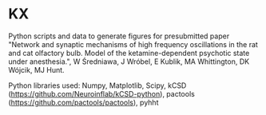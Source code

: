# KX

Python scripts and data to generate figures for presubmitted paper "Network and synaptic mechanisms of high frequency oscillations in the rat and cat olfactory bulb. Model of the ketamine-dependent psychotic state under anesthesia.", W Średniawa, J Wróbel, E Kublik, MA Whittington, DK Wójcik, MJ Hunt.

Python libraries used:
Numpy, Matplotlib, Scipy, kCSD (https://github.com/Neuroinflab/kCSD-python), pactools (https://github.com/pactools/pactools), pyhht
